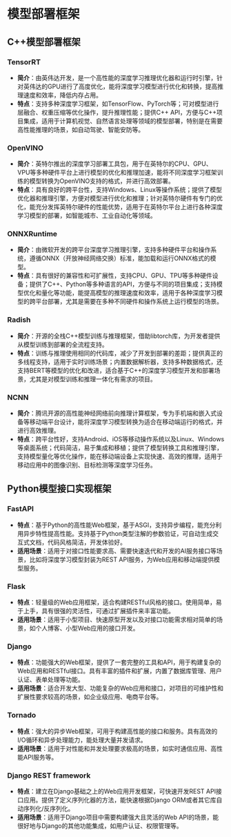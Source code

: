 # 模型部署框架

## C++模型部署框架

### TensorRT

- **简介**：由英伟达开发，是一个高性能的深度学习推理优化器和运行时引擎，针对英伟达的GPU进行了高度优化，能将深度学习模型进行优化和转换，提高推理速度和效率，降低内存占用。
- **特点**：支持多种深度学习框架，如TensorFlow、PyTorch等；可对模型进行层融合、权重压缩等优化操作，提升推理性能；提供C++ API，方便与C++项目集成，适用于计算机视觉、自然语言处理等领域的模型部署，特别是在需要高性能推理的场景，如自动驾驶、智能安防等。

### OpenVINO

- **简介**：英特尔推出的深度学习部署工具包，用于在英特尔的CPU、GPU、VPU等多种硬件平台上进行模型的优化和推理加速，能将不同深度学习框架训练的模型转换为OpenVINO支持的格式，并进行高效部署。
- **特点**：具有良好的跨平台性，支持Windows、Linux等操作系统；提供了模型优化器和推理引擎，方便对模型进行优化和推理；针对英特尔硬件有专门的优化，能充分发挥英特尔硬件的性能优势，适用于在英特尔平台上进行各种深度学习模型的部署，如智能城市、工业自动化等领域。

### ONNXRuntime

- **简介**：由微软开发的跨平台深度学习推理引擎，支持多种硬件平台和操作系统，遵循ONNX（开放神经网络交换）标准，能加载和运行ONNX格式的模型。
- **特点**：具有很好的兼容性和可扩展性，支持CPU、GPU、TPU等多种硬件设备；提供了C++、Python等多种语言的API，方便与不同的项目集成；支持模型优化和量化等功能，能提高模型的推理速度和效率，适用于各种深度学习模型的跨平台部署，尤其是需要在多种不同硬件和操作系统上运行模型的场景。

### Radish

- **简介**：开源的全栈C++模型训练与推理框架，借助libtorch库，为开发者提供从模型训练到部署的全流程支持。
- **特点**：训练与推理使用相同的代码库，减少了开发到部署的差距；提供真正的多线程支持，适用于实时训练场景；内置数据解析器，支持多种数据格式，还支持BERT等模型的优化和改进，适合基于C++的深度学习模型开发和部署场景，尤其是对模型训练和推理一体化有需求的项目。

### NCNN

- **简介**：腾讯开源的高性能神经网络前向推理计算框架，专为手机端和嵌入式设备等移动端平台设计，能将深度学习模型转换为适合在移动端运行的格式，并进行高效推理。
- **特点**：跨平台性好，支持Android、iOS等移动操作系统以及Linux、Windows等桌面系统；代码简洁，易于集成和移植；提供了模型转换工具和推理引擎，支持模型量化等优化操作，能在移动端设备上实现快速、高效的推理，适用于移动应用中的图像识别、目标检测等深度学习任务。

## Python模型接口实现框架

### FastAPI

- **特点**：基于Python的高性能Web框架，基于ASGI，支持异步编程，能充分利用异步特性提高性能。支持基于Python类型注解的参数验证，可自动生成交互式文档，代码风格简洁，开发体验好。
- **适用场景**：适用于对接口性能要求高、需要快速迭代和开发的AI服务接口等场景，比如将深度学习模型封装为REST API服务，为Web应用和移动端提供模型服务。

### Flask

- **特点**：轻量级的Web应用框架，适合构建RESTful风格的接口。使用简单，易于上手，具有很强的灵活性，可通过扩展插件来丰富功能。
- **适用场景**：适用于小型项目、快速原型开发以及对接口功能需求相对简单的场景，如个人博客、小型Web应用的接口开发。

### Django

- **特点**：功能强大的Web框架，提供了一套完整的工具和API，用于构建复杂的Web应用和RESTful接口。具有丰富的插件和扩展，内置了数据库管理、用户认证、表单处理等功能。
- **适用场景**：适合开发大型、功能复杂的Web应用和接口，对项目的可维护性和扩展性要求较高的场景，如企业级应用、电商平台等。

### Tornado

- **特点**：强大的异步Web框架，可用于构建高性能的接口和服务。具有高效的I/O循环和异步处理能力，能处理大量并发请求。
- **适用场景**：适用于对性能和并发处理要求极高的场景，如实时通信应用、高性能API服务等。

### Django REST framework

- **特点**：建立在Django基础之上的Web应用开发框架，可快速开发REST API接口应用。提供了定义序列化器的方法，能快速根据Django ORM或者其它库自动序列化/反序列化。
- **适用场景**：适用于Django项目中需要构建强大且灵活的Web API的场景，能很好地与Django的其他功能集成，如用户认证、权限管理等。
